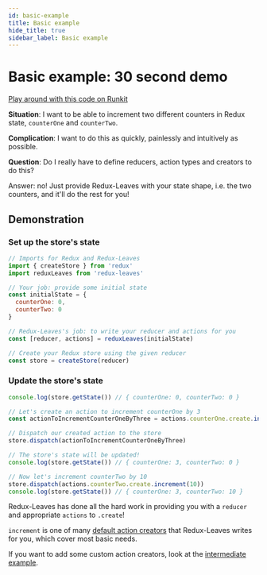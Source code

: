 ```yaml
---
id: basic-example
title: Basic example
hide_title: true
sidebar_label: Basic example
---
```


# Basic example: 30 second demo
[Play around with this code on Runkit](https://runkit.com/richardcrng/redux-leaves-basic-example)

**Situation**: I want to be able to increment two different counters in Redux state, `counterOne` and `counterTwo`.

**Complication**: I want to do this as quickly, painlessly and intuitively as possible.

**Question**: Do I really have to define reducers, action types and creators to do this?

Answer: no! Just provide Redux-Leaves with your state shape, i.e. the two counters, and it'll do the rest for you!

## Demonstration

### Set up the store's state
```js
// Imports for Redux and Redux-Leaves
import { createStore } from 'redux'
import reduxLeaves from 'redux-leaves'

// Your job: provide some initial state
const initialState = {
  counterOne: 0,
  counterTwo: 0
}

// Redux-Leaves's job: to write your reducer and actions for you
const [reducer, actions] = reduxLeaves(initialState)

// Create your Redux store using the given reducer
const store = createStore(reducer)
```

### Update the store's state
```js
console.log(store.getState()) // { counterOne: 0, counterTwo: 0 }

// Let's create an action to increment counterOne by 3
const actionToIncrementCounterOneByThree = actions.counterOne.create.increment(3)

// Dispatch our created action to the store
store.dispatch(actionToIncrementCounterOneByThree)

// The store's state will be updated!
console.log(store.getState()) // { counterOne: 3, counterTwo: 0 }

// Now let's increment counterTwo by 10
store.dispatch(actions.counterTwo.create.increment(10))
console.log(store.getState()) // { counterOne: 3, counterTwo: 10 }
```

Redux-Leaves has done all the hard work in providing you with a `reducer` and appropriate `actions` to `.create`!

`increment` is one of many [default action creators](../defaults/README.md) that Redux-Leaves writes for you, which cover most basic needs.

If you want to add some custom action creators, look at the [intermediate example](intermediateExample.md).